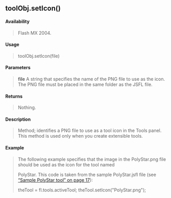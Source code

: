 ## toolObj.setIcon()

#### Availability

> Flash MX 2004.

#### Usage

> toolObj.setIcon(file)

#### Parameters

> **file** A string that specifies the name of the PNG file to use as the icon. The PNG file must be placed in the same folder as the JSFL file.

#### Returns

> Nothing.

#### Description

> Method; identifies a PNG file to use as a tool icon in the Tools panel. This method is used only when you create extensible tools.

#### Example

> The following example specifies that the image in the PolyStar.png file should be used as the icon for the tool named
>
> PolyStar. This code is taken from the sample PolyStar.jsfl file (see [“Sample PolyStar tool” on page 17](#_bookmark10)):
>
> theTool = fl.tools.activeTool; theTool.setIcon("PolyStar.png");
